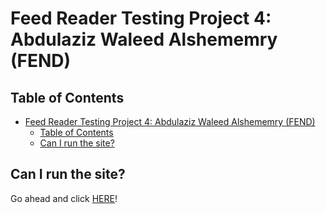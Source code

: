 # Feed Reader Testing Project 4: Abdulaziz Waleed Alshememry (FEND)

## Table of Contents

- [Feed Reader Testing Project 4: Abdulaziz Waleed Alshememry (FEND)](#feed-reader-testing-project-4-abdulaziz-waleed-alshememry-fend)
  - [Table of Contents](#table-of-contents)
  - [Can I run the site?](#can-i-run-the-site)

## Can I run the site?

Go ahead and click [HERE](https://abdulaziz-it.github.io/Feed-Reader-Testing-Project4-FEND/)!